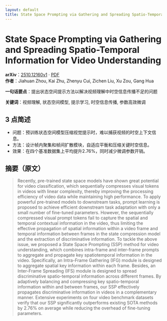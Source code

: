 ```yaml
---
layout: default
title: State Space Prompting via Gathering and Spreading Spatio-Temporal Information for Video Understanding
---
```


# State Space Prompting via Gathering and Spreading Spatio-Temporal Information for Video Understanding
**arXiv**：[2510.12160v1](https://arxiv.org/abs/2510.12160) · [PDF](https://arxiv.org/pdf/2510.12160.pdf)  
**作者**：Jiahuan Zhou, Kai Zhu, Zhenyu Cui, Zichen Liu, Xu Zou, Gang Hua  

**一句话要点**：提出状态空间提示方法以解决视频理解中时空信息传播不足的问题

**关键词**：视频理解, 状态空间模型, 提示学习, 时空信息传播, 参数高效微调

## 3 点简述
- 问题：预训练状态空间模型压缩视觉提示时，难以捕获视频的时空上下文信息。
- 方法：设计帧内聚集和帧间扩散模块，自适应平衡和压缩关键时空信息。
- 效果：在四个基准数据集上平均提升2.76%，同时减少微调参数开销。

## 摘要（原文）

> Recently, pre-trained state space models have shown great potential for video
> classification, which sequentially compresses visual tokens in videos with
> linear complexity, thereby improving the processing efficiency of video data
> while maintaining high performance. To apply powerful pre-trained models to
> downstream tasks, prompt learning is proposed to achieve efficient downstream
> task adaptation with only a small number of fine-tuned parameters. However, the
> sequentially compressed visual prompt tokens fail to capture the spatial and
> temporal contextual information in the video, thus limiting the effective
> propagation of spatial information within a video frame and temporal
> information between frames in the state compression model and the extraction of
> discriminative information. To tackle the above issue, we proposed a State
> Space Prompting (SSP) method for video understanding, which combines
> intra-frame and inter-frame prompts to aggregate and propagate key
> spatiotemporal information in the video. Specifically, an Intra-Frame Gathering
> (IFG) module is designed to aggregate spatial key information within each
> frame. Besides, an Inter-Frame Spreading (IFS) module is designed to spread
> discriminative spatio-temporal information across different frames. By
> adaptively balancing and compressing key spatio-temporal information within and
> between frames, our SSP effectively propagates discriminative information in
> videos in a complementary manner. Extensive experiments on four video benchmark
> datasets verify that our SSP significantly outperforms existing SOTA methods by
> 2.76% on average while reducing the overhead of fine-tuning parameters.


